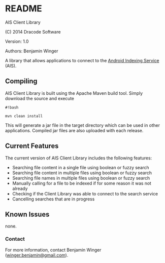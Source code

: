 # README #

AIS Client Library

(C) 2014 Dracode Software

Version: 1.0

Authors: Benjamin Winger

A library that allows applications to connect to the [Android Indexing Service](https://github.com/dracode/Android-Indexing-Service) (AIS).

## Compiling ##
AIS Client Library is built using the Apache Maven build tool. Simply download the source and execute

```
#!bash

mvn clean install
```
This will generate a jar file in the target directory which can be used in other applications.
Compiled jar files are also uploaded with each release.

## Current Features ##
The current version of AIS Client Library includes the following features:

* Searching file content in a single file using boolean or fuzzy search
* Searching file content in multiple files using boolean or fuzzy search
* Searching file names in multiple files using boolean or fuzzy search
* Manually calling for a file to be indexed if for some reason it was not already
* Checking if the Client Library was able to connect to the search service
* Cancelling searches that are in progress

## Known Issues ##
none.

### Contact ###
For more information, contact Benjamin Winger (winger.benjamin@gmail.com).
